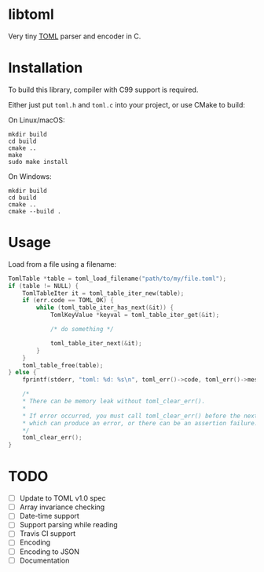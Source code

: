 # libtoml
Very tiny [TOML](https://github.com/toml-lang/toml) parser and encoder in C.

# Installation

To build this library, compiler with C99 support is required.

Either just put `toml.h` and `toml.c` into your project, or use CMake to build:

On Linux/macOS:

    mkdir build
    cd build
    cmake ..
    make
    sudo make install

On Windows:

    mkdir build
    cd build
    cmake ..
    cmake --build .

# Usage

Load from a file using a filename:
```c
TomlTable *table = toml_load_filename("path/to/my/file.toml");
if (table != NULL) {
    TomlTableIter it = toml_table_iter_new(table);
    if (err.code == TOML_OK) {
        while (toml_table_iter_has_next(&it)) {
            TomlKeyValue *keyval = toml_table_iter_get(&it);

            /* do something */

            toml_table_iter_next(&it);
        }
    }
    toml_table_free(table);
} else {
    fprintf(stderr, "toml: %d: %s\n", toml_err()->code, toml_err()->message);

    /*
    * There can be memory leak without toml_clear_err().
    *
    * If error occurred, you must call toml_clear_err() before the next call
    * which can produce an error, or there can be an assertion failure.
    */
    toml_clear_err();
}
```

# TODO

- [ ] Update to TOML v1.0 spec
- [ ] Array invariance checking
- [ ] Date-time support
- [ ] Support parsing while reading
- [ ] Travis CI support
- [ ] Encoding
- [ ] Encoding to JSON
- [ ] Documentation
